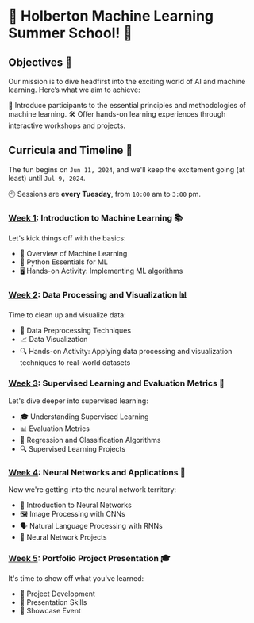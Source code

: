 # 🚀 Holberton Machine Learning Summer School! 🤖

## Objectives 🎯

Our mission is to dive headfirst into the exciting world of AI and machine learning. Here’s what we aim to achieve:

🧠 Introduce participants to the essential principles and methodologies of machine learning.
🛠️ Offer hands-on learning experiences through interactive workshops and projects.

## Curricula and Timeline 📅
The fun begins on `Jun 11, 2024`, and we'll keep the excitement going (at least) until `Jul 9, 2024`.

🕙 Sessions are **every Tuesday**, from `10:00` am to `3:00` pm.

### [Week 1](https://github.com/evisp/Holberton_ML_Summer_School/tree/main/1_Intro_to_Machine_Learning): Introduction to Machine Learning 📚

Let's kick things off with the basics:

- 🤔 Overview of Machine Learning
- 🐍 Python Essentials for ML
- 🖥️ Hands-on Activity: Implementing ML algorithms

### [Week 2](https://github.com/evisp/Holberton_ML_Summer_School/blob/main/2_Data_Processing_and_Visualization/README.md): Data Processing and Visualization 📊
Time to clean up and visualize data:

- 🧹 Data Preprocessing Techniques
- 📈 Data Visualization
- 🔍 Hands-on Activity: Applying data processing and visualization techniques to real-world datasets

### [Week 3](https://github.com/evisp/Holberton_ML_Summer_School/blob/main/3_Supervised_Learning_Evaluation_Metrics/README.md): Supervised Learning and Evaluation Metrics 📏
Let's dive deeper into supervised learning:

- 🎓 Understanding Supervised Learning
- 📊 Evaluation Metrics
- 🤖 Regression and Classification Algorithms
- 🔍 Supervised Learning Projects

### [Week 4](https://github.com/evisp/Holberton_ML_Summer_School/blob/main/4_Neural_Networks/README.md): Neural Networks and Applications 🧠
Now we're getting into the neural network territory:

- 🧠 Introduction to Neural Networks
- 🖼️ Image Processing with CNNs
- 🗣️ Natural Language Processing with RNNs
- 🔨 Neural Network Projects

### [Week 5](https://github.com/evisp/Holberton_ML_Summer_School/blob/main/README.md): Portfolio Project Presentation 🎓
It's time to show off what you've learned:

- 📝 Project Development
- 🎤 Presentation Skills
- 🌟 Showcase Event